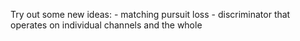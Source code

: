 Try out some new ideas:
    - matching pursuit loss
    - discriminator that operates on individual channels and the whole
